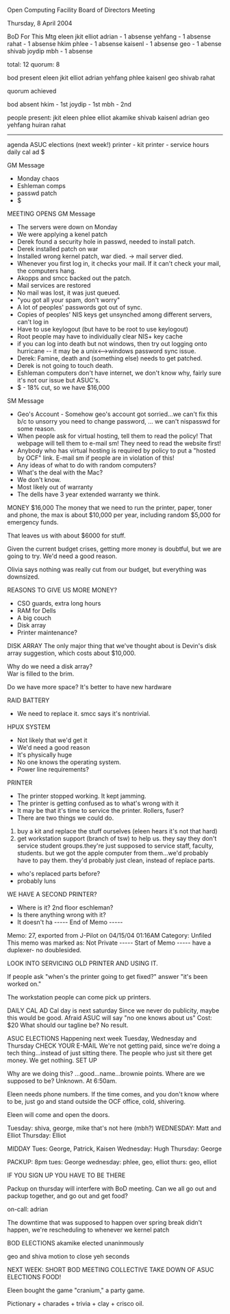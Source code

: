 Open Computing Facility
Board of Directors Meeting

Thursday, 8 April 2004

BoD For This Mtg
eleen
jkit
elliot
adrian - 1 absense
yehfang - 1 absense
rahat - 1 absense
hkim
phlee - 1 absense
kaisenl - 1 absense
geo - 1 abense
shivab
joydip
mbh - 1 absense

total: 12
quorum: 8

bod present
eleen
jkit
elliot
adrian
yehfang
phlee
kaisenl
geo
shivab
rahat

quorum achieved

bod absent
hkim - 1st
joydip - 1st
mbh - 2nd

people present:
 jkit
eleen
phlee
elliot
akamike
shivab
kaisenl
adrian
geo
yehfang
huiran
rahat

------

agenda
ASUC elections (next week!)
printer - kit
printer - service
hours
daily cal ad
$

GM Message
- Monday chaos
- Eshleman comps
- passwd patch
- $

MEETING OPENS
GM Message
- The servers were down on Monday
- We were applying a kenel patch
- Derek found a security hole in passwd, needed to install patch.
- Derek installed patch on war
- Installed wrong kernel patch, war died. -> mail server died.
- Whenever you first log in, it checks your mail.  If it can't check your 
mail, the computers hang.
- Akopps and smcc backed out the patch. 
- Mail services are restored
- No mail was lost, it was just queued.
- "you got all your spam, don't worry"
- A lot of peoples' passwords got out of sync.
- Copies of peoples' NIS keys get unsynched among different servers, can't log 
in
- Have to use keylogout (but have to be root to use keylogout)
- Root people may have to individually clear NIS+ key cache
- if you can log into death but not windows, then try out logging onto 
hurricane -- it may be a unix<-->windows password sync issue.
- Derek: Famine, death and (something else) needs to get patched. 
- Derek is not going to touch death.
- Eshleman computers don't have internet, we don't know why, fairly sure it's 
not our issue but ASUC's.
- $ - 18% cut, so we have $16,000

SM Message
- Geo's Account - Somehow geo's account got sorried...we can't fix this b/c to 
unsorry you need to change password, ... we can't nispasswd for some reason.
- When people ask for virtual hosting, tell them to read the policy!  That 
webpage will tell them to e-mail sm!
They need to read the website first!
- Anybody who has virtual hosting is required by policy to put a "hosted by 
OCF" link. E-mail sm if people are in violation of this!
- Any ideas of what to do with random computers?
- What's the deal with the Mac?
- We don't know.
- Most likely out of warranty
- The dells have 3 year extended warranty we think.

MONEY
$16,000
The money that we need to run the printer, paper, toner and phone, the max is 
about $10,000 per year, including random $5,000 for emergency funds.

That leaves us with about $6000 for stuff.

Given the current budget crises, getting more money is doubtful, but we are 
going to try. We'd need a good reason.

Olivia says nothing was really cut from our budget, but everything was 
downsized.

REASONS TO GIVE US MORE MONEY?
- CSO guards, extra long hours
- RAM for Dells
- A big couch
- Disk array
- Printer maintenance?

DISK ARRAY
The only major thing that we've thought about is Devin's disk array 
suggestion, which costs about $10,000. 

Why do we need a disk array?  
War is filled to the brim.

Do we have more space?
It's better to have new hardware

RAID BATTERY
- We need to replace it. smcc says it's nontrivial.

HPUX SYSTEM
- Not likely that we'd get it
- We'd need a good reason
- It's physically huge
- No one knows the operating system.
- Power line requirements?

PRINTER
- The printer stopped working. It kept jamming.
- The printer is getting confused as to what's wrong with it
- It may be that it's time to service the printer. Rollers, fuser?
- There are two things we could do.
1) buy a kit and replace the stuff ourselves (eleen hears it's not that hard)
2) get workstation support (branch of tsw) to help us.  they say they don't 
service student groups.they're just supposed to service staff, faculty, 
students.  but we got the apple computer from them...we'd probably have to pay 
them.  they'd probably just clean, instead of replace parts.
- who's replaced parts before?
- probably luns

WE HAVE A SECOND PRINTER?
- Where is it? 2nd floor eschleman?
- Is there anything wrong with it?
- It doesn't ha
----- End of Memo -----

Memo: 27, exported from J-Pilot on 04/15/04 01:16AM
Category: Unfiled
This memo was marked as: Not Private
----- Start of Memo -----
have a duplexer- no doublesided.

LOOK INTO SERVICING OLD PRINTER AND USING IT.

If people ask "when's the printer going to get fixed?" answer "it's been 
worked on."

The workstation people can come pick up printers.

DAILY CAL AD
Cal day is next saturday
Since we never do publicity, maybe this would be good.
Afraid ASUC will say "no one knows about us"
Cost: $20
What should our tagline be?
No result.

ASUC ELECTIONS
Happening next week
Tuesday, Wednesday and Thursday
CHECK YOUR E-MAIL
We're not getting paid, since we're doing a tech thing...instead of just 
sitting there.  The people who just sit there get money. We get nothing.
SET UP

Why are we doing this?  ...good...name...brownie points.
Where are we supposed to be? Unknown. At 6:50am.

Eleen needs phone numbers.
If the time comes, and you don't know where to be, just go and stand outside 
the OCF office, cold, shivering.

Eleen will come and open the doors.

Tuesday: shiva, george, mike that's not here (mbh?)
WEDNESDAY: Matt and Elliot
Thursday: Elliot

MIDDAY
Tues: George, Patrick, Kaisen
Wednesday: Hugh
Thursday: George

PACKUP: 8pm
tues: George
wednesday: phlee, geo, elliot
thurs: geo, elliot

IF YOU SIGN UP YOU HAVE TO BE THERE

Packup on thursday will interfere with BoD meeting.  Can we all go out and 
packup together, and go out and get food?

on-call: adrian

The downtime that was supposed to happen over spring break didn't happen, 
we're rescheduling to whenever we kernel patch

BOD ELECTIONS
akamike elected unaninmously

geo and shiva motion to close
yeh seconds

NEXT WEEK: SHORT BOD MEETING
COLLECTIVE TAKE DOWN OF ASUC ELECTIONS
FOOD!

Eleen bought the game "cranium," a party game.

Pictionary + charades + trivia + clay + crisco oil.
